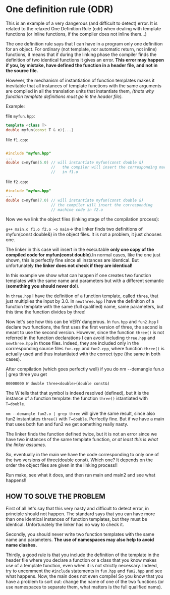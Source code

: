 # One definition rule (ODR) #

This is an example of a very dangerous (and difficult to detect)
error.  It is related to the relaxed One Definition Rule (odr) when
dealing with template functions (or inline functions, if the compiler
does not inline them...)

The one definition rule says that I can have in a program only one
definition for an object. For ordinary (not template, nor automatic
return, not inline) functions, it means that if during the linking
phase the compiler finds the definition of two identical functions it
gives an error. **This error may happen if you, by mistake, have
defined the function in a header file, and not in the source file.**

However, the mechanism of instantiation of function templates makes it
inevitable that all instances of template functions with the same
arguments are compiled in all the translation units that instantiate
them, *(thats why function template definitions must go in the header
file).*

Example:

file `myfun.hpp`:
``` C++
template <class T>
double myfun(const T & x){...}

```


file `f1.cpp`:
``` C++

#include "myfun.hpp"
...
double c=myfun(5.0) // will instantiate myfun(const double &)
                    //   the compiler will insert the corresponding machine code
                    //   in f1.o

```


file `f2.cpp`:
``` C++
#include "myfun.hpp"
...
double c=myfun(7.0) // will instantiate myfun(const double &)
                    // the compiler will insert the corresponding
                    // machine code in f2.o
```

Now we we link the object files (linking stage of the compilation process):

`g++ main.o f1.o f2.o -o main`-> the linker finds two definitions of
                                 myfun(const double&) in the object files.
                                 It is not a problem, it just chooses one.

The linker in this case will insert in the executable **only one copy of
the compiled code for myfun(const double)**.In normal cases, like the
one just shown, this is perfectly fine since all instances are
identical. But unfortunately **the linker does not check if they are identical!**

In this example we show what can happen if one creates two function
templates with the same name and parameters but with a different
semantic (**something you should never do!**).

In `three.hpp` I have the definition of a function template, called
`three`, that just multiplies the input by 3.0.  In `newthree.hpp` I have
the definition of a function template with the same (full qualified)
name, same parameters, but this time the function divides by three!

Now let's see how this can be VERY dangerous. In `fun.hpp` and `fun2.hpp`
I declare two functions, the first uses the first version of three,
the second is meant to use the second version. However, since the function
`three()` is not referred in the function declarations I can avoid including
`three.hpp` and `newthree.hpp` in those files.  Indeed, they are included
only in the corrresponding source files `fun.cpp` and `fun2.cpp`, where
function `three()` is actually used and thus instantiated with the correct
type (the same in both cases).

After compilation (which goes perfectly well) if you do
nm --demangle fun.o | grep three
you get

`00000000 W double three<double>(double const&)`

The W tells that that symbol is indeed resolved (defined), but it is
the instance of a function template: the function `three()` istantiated
with `T=double`.

`nm --demangle fun2.o | grep three` will give the same result, since
also fun2 instantiates `three()` with `T=double`. Perfectly fine. But if we
have a main that uses both fun and fun2 we get something really nasty.

The linker finds the function defined twice, but it is not an error
since we have two instances of the same template function, *or at
least this is what the linker assumes*.

So, eventually in the main we have the code corresponding to only one
of the two versions of three(double const). Which one?  It depends on
the order the object files are given in the linking process!!

Run make, see what it does, and then run main and main2 and see what
happens!!

## HOW TO SOLVE THE PROBLEM ##

First of all let's say that this very nasty and difficult to detect error,
in principle should not happen. The standard says that you can have
more than one identical instances of function templates, but they must
be identical. Unfortunately the linker has no way to check it.

Secondly, you should never write two function templates with the same
name and parameters. **The use of namespaces may also help to avoid name
clashes.**

Thirdly, a good rule is that you include the definition of the
template in the header file where you declare a function or a class
that you know makes use of a template function, even when it is not
strictly necessary. Indeed, try to uncomment the `#include` statements in
`fun.hpp` and `fun2.hpp` and see what happens. Now, the main does not even
compile!  So you know that you have a problem to sort out: change the
name of one of the two functions (or use namespaces to separate them,
what matters is the full qualified name).
